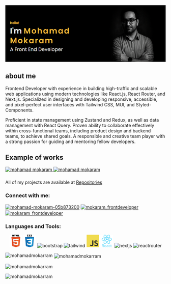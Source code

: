 <img src="images/github-banner.png " />

## about me

<p>Frontend Developer with experience in building high-traffic and scalable web applications using modern technologies like React.js, React Router, and Next.js. Specialized in designing and developing responsive, accessible, and pixel-perfect user interfaces with Tailwind CSS, MUI, and Styled-Components.</p>

<p>Proficient in state management using Zustand and Redux, as well as data management with React Query. Proven ability to collaborate effectively within cross-functional teams, including product design and backend teams, to achieve shared goals. A responsible and creative team player with a strong passion for guiding and mentoring fellow developers.</p>

## Example of works

<a href="https://mohamadmokarram.github.io/parallax-design/" target="_blank">
<img src="./parallax_final.gif" alt="mohamad mokaram"/>
</a>
<a href="https://online-shop-two-eta.vercel.app/" target="_blank">
<img src="./online_shop.gif" alt="mohamad mokaram"/>
</a>

<!-- [![](https://github.com/mohamadmokarram/mohamadmokarram/blob/main/parallax_final.gif)](https://mohamadmokarram.github.io/parallax-design/) -->

###

All of my projects are available at [Repositories](https://github.com/mohamadmokarram?tab=repositories)

<h3 align="left">Connect with me:</h3>
<p align="left">
<a href="https://linkedin.com/in/mohamad-mokaram-05b873200" target="blank"><img align="center" src="https://raw.githubusercontent.com/rahuldkjain/github-profile-readme-generator/master/src/images/icons/Social/linked-in-alt.svg" alt="mohamad-mokaram-05b873200" height="30" width="40" /></a>
  <a href="https://instagram.com/mokaram_frontdeveloper" target="blank"><img align="center" src="https://raw.githubusercontent.com/rahuldkjain/github-profile-readme-generator/master/src/images/icons/Social/instagram.svg" alt="mokaram_frontdeveloper" height="30" width="40" title="react router"/></a>
<a href="https://telegram.me/mohamadmokarram" target="blank"><img align="center" src="https://static.vecteezy.com/system/resources/previews/023/986/562/non_2x/telegram-logo-telegram-logo-transparent-telegram-icon-transparent-free-free-png.png" alt="mokaram_frontdeveloper" height="40" width="40" title="react router"/></a>
</p>

<h3 align="left">Languages and Tools:</h3>
<p align="center"> 
<img src="https://raw.githubusercontent.com/devicons/devicon/master/icons/html5/html5-original-wordmark.svg" alt="html5" width="40" height="40"/> 
<img src="https://raw.githubusercontent.com/devicons/devicon/master/icons/css3/css3-original-wordmark.svg" alt="css3" width="40" height="40"/> 
<img src="https://upload.wikimedia.org/wikipedia/commons/b/b2/Bootstrap_logo.svg" alt="bootstrap" width="40" height="40"/>
<img src="https://www.vectorlogo.zone/logos/tailwindcss/tailwindcss-icon.svg" alt="tailwind" width="40" height="40"/>
<img src="https://raw.githubusercontent.com/devicons/devicon/master/icons/javascript/javascript-original.svg" alt="javascript" width="40" height="40"/>   
<img src="https://raw.githubusercontent.com/devicons/devicon/master/icons/react/react-original-wordmark.svg" alt="react" width="40" height="40"/> 
<img src="https://marcbruederlin.gallerycdn.vsassets.io/extensions/marcbruederlin/next-icons/0.1.0/1723747598319/Microsoft.VisualStudio.Services.Icons.Default" alt="nextjs" width="40" height="40"/>  
<img src="https://cdn.freebiesupply.com/logos/large/2x/react-router-logo-png-transparent.png" alt="reactrouter" width="40" />  
</p>

<p><img align="left" src="https://github-readme-stats.vercel.app/api/top-langs?username=mohamadmokarram&theme=dark&show_icons=true&locale=en&layout=compact" alt="mohamadmokarram" /></p>

<p>&nbsp;<img align="center" src="https://github-readme-stats.vercel.app/api?username=mohamadmokarram&theme=dark&show_icons=true&locale=en" alt="mohamadmokarram" /></p>

<p><img align="center" src="https://github-readme-streak-stats.herokuapp.com/?user=mohamadmokarram&theme=dark" alt="mohamadmokarram" /></p>

<p align="left"> <img src="https://komarev.com/ghpvc/?username=mohamadmokarram&label=Profile%20views&color=0e75b6&style=flat" alt="mohamadmokarram" /> </p>
